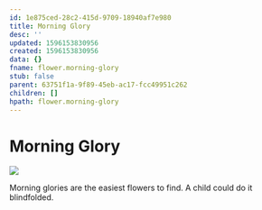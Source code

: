 ```yaml
---
id: 1e875ced-28c2-415d-9709-18940af7e980
title: Morning Glory
desc: ''
updated: 1596153830956
created: 1596153830956
data: {}
fname: flower.morning-glory
stub: false
parent: 63751f1a-9f89-45eb-ac17-fcc49951c262
children: []
hpath: flower.morning-glory
---
```


# Morning Glory

![](/assets/images/2020-07-30-17-04-22.png)

Morning glories are the easiest flowers to find. A child could do it blindfolded.
